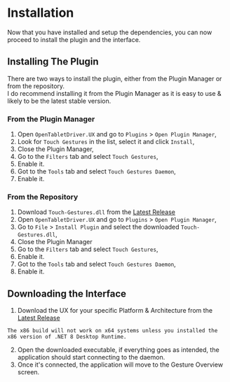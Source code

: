 # Installation

Now that you have installed and setup the dependencies, you can now proceed to install the plugin and the interface.

## Installing The Plugin

There are two ways to install the plugin, either from the Plugin Manager or from the repository. \
I do recommend installing it from the Plugin Manager as it is easy to use & likely to be the latest stable version.

### From the Plugin Manager

1. Open `OpenTabletDriver.UX` and go to `Plugins` > `Open Plugin Manager`,
2. Look for `Touch Gestures` in the list, select it and click `Install`,
3. Close the Plugin Manager,
4. Go to the `Filters` tab and select `Touch Gestures`,
5. Enable it.
6. Got to the `Tools` tab and select `Touch Gestures Daemon`,
7. Enable it.

### From the Repository

1. Download `Touch-Gestures.dll` from the [Latest Release](https://github.com/Mrcubix/Touch-Gestures/releases/latest)
2. Open `OpenTabletDriver.UX` and go to `Plugins` > `Open Plugin Manager`,
3. Go to `File` > `Install Plugin` and select the downloaded `Touch-Gestures.dll`,
4. Close the Plugin Manager
5. Go to the `Filters` tab and select `Touch Gestures`,
6. Enable it.
7. Got to the `Tools` tab and select `Touch Gestures Daemon`,
8. Enable it.

## Downloading the Interface

1. Download the UX for your specific Platform & Architecture from the [Latest Release](https://github.com/Mrcubix/Touch-Gestures/releases/latest)

```{note}
The x86 build will not work on x64 systems unless you installed the x86 version of .NET 8 Desktop Runtime.
```

2. Open the downloaded executable, if everything goes as intended, the application should start connecting to the daemon.
3. Once it's connected, the application will move to the Gesture Overview screen.
